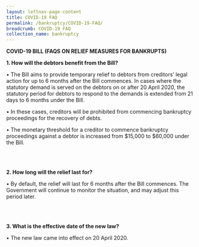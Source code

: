 ```yaml
---
layout: leftnav-page-content
title: COVID-19 FAQ
permalink: /bankruptcy/COVID-19-FAQ/
breadcrumb: COVID-19 FAQ
collection_name: bankruptcy
---
```


**COVID-19 BILL (FAQS ON RELIEF MEASURES FOR BANKRUPTS)**<br>



**1.	How will the debtors benefit from the Bill?**<br>

•	The Bill aims to provide temporary relief to debtors from creditors’ legal action for up to 6 months after the Bill commences. In cases where the statutory demand is served on the debtors on or after 20 April 2020, the statutory period for debtors to respond to the demands is extended from 21 days to 6 months under the Bill.<br>

•	In these cases, creditors will be prohibited from commencing  bankruptcy proceedings for the recovery of debts. <br>

•	The monetary threshold for a creditor to commence bankruptcy proceedings against a debtor is increased from $15,000 to $60,000 under the Bill.<br><br>

<br>

**2.	How long will the relief last for?**<br>

•	By default, the relief will last for 6 months after the Bill commences. The Government will continue to monitor the situation, and may adjust this period later.<br><br>

<br>

**3.	What is the effective date of the new law?**<br>

•	The new law came into effect on 20 April 2020.<br><br>

<br>
